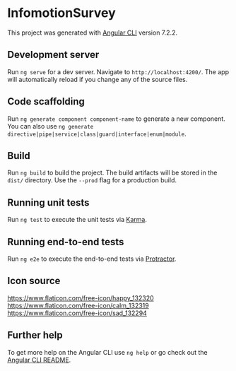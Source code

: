 # InfomotionSurvey

This project was generated with [Angular CLI](https://github.com/angular/angular-cli) version 7.2.2.

## Development server

Run `ng serve` for a dev server. Navigate to `http://localhost:4200/`. The app will automatically reload if you change any of the source files.

## Code scaffolding

Run `ng generate component component-name` to generate a new component. You can also use `ng generate directive|pipe|service|class|guard|interface|enum|module`.

## Build

Run `ng build` to build the project. The build artifacts will be stored in the `dist/` directory. Use the `--prod` flag for a production build.

## Running unit tests

Run `ng test` to execute the unit tests via [Karma](https://karma-runner.github.io).

## Running end-to-end tests

Run `ng e2e` to execute the end-to-end tests via [Protractor](http://www.protractortest.org/).

## Icon source

https://www.flaticon.com/free-icon/happy_132320
https://www.flaticon.com/free-icon/calm_132319
https://www.flaticon.com/free-icon/sad_132294


## Further help

To get more help on the Angular CLI use `ng help` or go check out the [Angular CLI README](https://github.com/angular/angular-cli/blob/master/README.md).
